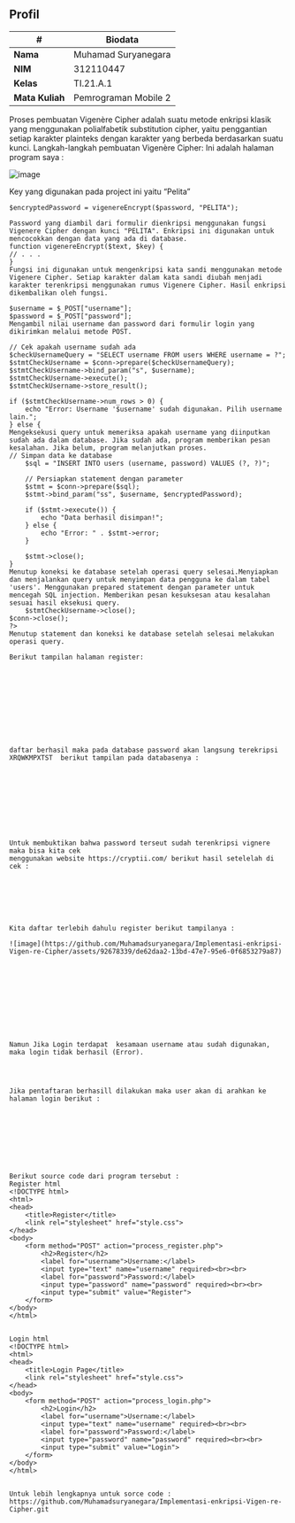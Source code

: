 
## Profil
| #               | Biodata                  |
| --------------- | --------------------     |
| **Nama**        | Muhamad Suryanegara      |
| **NIM**         | 312110447                |
| **Kelas**       | TI.21.A.1                |
| **Mata Kuliah** | Pemrograman Mobile 2     |


Proses pembuatan
Vigenère Cipher adalah suatu metode enkripsi klasik yang menggunakan polialfabetik substitution cipher, yaitu penggantian setiap karakter plainteks dengan karakter yang berbeda berdasarkan suatu kunci.
Langkah-langkah pembuatan Vigenère Cipher:
Ini adalah halaman program saya :

![image](https://github.com/Muhamadsuryanegara/Implementasi-enkripsi-Vigen-re-Cipher/assets/92678339/564722f7-eeb4-4289-b8a0-b7491d62e879)

Key yang digunakan pada project ini yaitu “Pelita”

```/ Enkripsi password dengan Vigenere Cipher (atau enkripsi sesuai kebutuhan)
$encryptedPassword = vigenereEncrypt($password, "PELITA");

Password yang diambil dari formulir dienkripsi menggunakan fungsi Vigenere Cipher dengan kunci "PELITA". Enkripsi ini digunakan untuk mencocokkan dengan data yang ada di database.
function vigenereEncrypt($text, $key) {
// . . . 
}
Fungsi ini digunakan untuk mengenkripsi kata sandi menggunakan metode Vigenere Cipher. Setiap karakter dalam kata sandi diubah menjadi karakter terenkripsi menggunakan rumus Vigenere Cipher. Hasil enkripsi dikembalikan oleh fungsi.

$username = $_POST["username"];
$password = $_POST["password"];
Mengambil nilai username dan password dari formulir login yang dikirimkan melalui metode POST.

// Cek apakah username sudah ada
$checkUsernameQuery = "SELECT username FROM users WHERE username = ?";
$stmtCheckUsername = $conn->prepare($checkUsernameQuery);
$stmtCheckUsername->bind_param("s", $username);
$stmtCheckUsername->execute();
$stmtCheckUsername->store_result();

if ($stmtCheckUsername->num_rows > 0) {
    echo "Error: Username '$username' sudah digunakan. Pilih username lain.";
} else {
Mengeksekusi query untuk memeriksa apakah username yang diinputkan sudah ada dalam database. Jika sudah ada, program memberikan pesan kesalahan. Jika belum, program melanjutkan proses.
// Simpan data ke database
    $sql = "INSERT INTO users (username, password) VALUES (?, ?)";

    // Persiapkan statement dengan parameter
    $stmt = $conn->prepare($sql);
    $stmt->bind_param("ss", $username, $encryptedPassword);

    if ($stmt->execute()) {
        echo "Data berhasil disimpan!";
    } else {
        echo "Error: " . $stmt->error;
    }

    $stmt->close();
}
Menutup koneksi ke database setelah operasi query selesai.Menyiapkan dan menjalankan query untuk menyimpan data pengguna ke dalam tabel 'users'. Menggunakan prepared statement dengan parameter untuk mencegah SQL injection. Memberikan pesan kesuksesan atau kesalahan sesuai hasil eksekusi query.
 	$stmtCheckUsername->close();
$conn->close();
?>
Menutup statement dan koneksi ke database setelah selesai melakukan operasi query.

Berikut tampilan halaman register:











daftar berhasil maka pada database password akan langsung terekripsi XRQWKMPXTST  berikut tampilan pada databasenya : 










Untuk membuktikan bahwa password terseut sudah terenkripsi vignere maka bisa kita cek 
menggunakan website https://cryptii.com/ berikut hasil setelelah di cek :




	


Kita daftar terlebih dahulu register berikut tampilanya :

![image](https://github.com/Muhamadsuryanegara/Implementasi-enkripsi-Vigen-re-Cipher/assets/92678339/de62daa2-13bd-47e7-95e6-0f6853279a87)











Namun Jika Login terdapat  kesamaan username atau sudah digunakan, maka login tidak berhasil (Error).




Jika pentaftaran berhasill dilakukan maka user akan di arahkan ke halaman login berikut :









Berikut source code dari program tersebut :
Register html	
<!DOCTYPE html>
<html>
<head>
    <title>Register</title>
    <link rel="stylesheet" href="style.css">
</head>
<body>
    <form method="POST" action="process_register.php">
        <h2>Register</h2>
        <label for="username">Username:</label>
        <input type="text" name="username" required><br><br>
        <label for="password">Password:</label>
        <input type="password" name="password" required><br><br>
        <input type="submit" value="Register">
    </form>
</body>
</html>


Login html
<!DOCTYPE html>
<html>
<head>
    <title>Login Page</title>
    <link rel="stylesheet" href="style.css">
</head>
<body>
    <form method="POST" action="process_login.php">
        <h2>Login</h2>
        <label for="username">Username:</label>
        <input type="text" name="username" required><br><br>
        <label for="password">Password:</label>
        <input type="password" name="password" required><br><br>
        <input type="submit" value="Login">
    </form>
</body>
</html>


Untuk lebih lengkapnya untuk sorce code :
https://github.com/Muhamadsuryanegara/Implementasi-enkripsi-Vigen-re-Cipher.git

```
